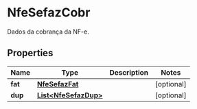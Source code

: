 

# NfeSefazCobr

Dados da cobrança da NF-e.

## Properties

| Name | Type | Description | Notes |
|------------ | ------------- | ------------- | -------------|
|**fat** | [**NfeSefazFat**](NfeSefazFat.md) |  |  [optional] |
|**dup** | [**List&lt;NfeSefazDup&gt;**](NfeSefazDup.md) |  |  [optional] |



